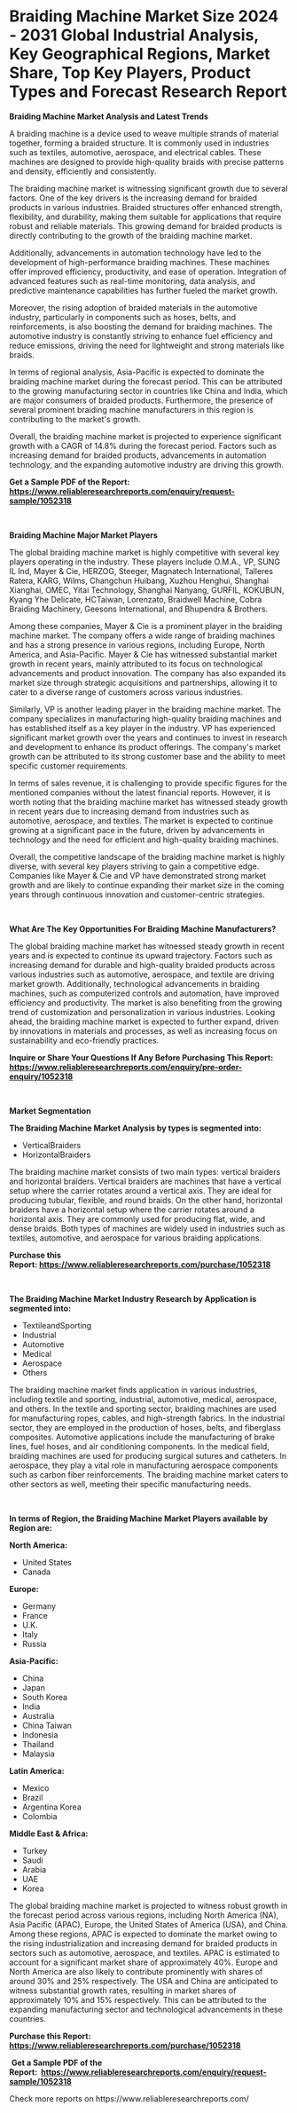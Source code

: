 <p><h1>Braiding Machine Market Size 2024 - 2031 Global Industrial Analysis, Key Geographical Regions, Market Share, Top Key Players, Product Types and Forecast Research Report</h1></p><p><strong>Braiding Machine Market Analysis and Latest Trends</strong></p>
<p><p>A braiding machine is a device used to weave multiple strands of material together, forming a braided structure. It is commonly used in industries such as textiles, automotive, aerospace, and electrical cables. These machines are designed to provide high-quality braids with precise patterns and density, efficiently and consistently.</p><p>The braiding machine market is witnessing significant growth due to several factors. One of the key drivers is the increasing demand for braided products in various industries. Braided structures offer enhanced strength, flexibility, and durability, making them suitable for applications that require robust and reliable materials. This growing demand for braided products is directly contributing to the growth of the braiding machine market.</p><p>Additionally, advancements in automation technology have led to the development of high-performance braiding machines. These machines offer improved efficiency, productivity, and ease of operation. Integration of advanced features such as real-time monitoring, data analysis, and predictive maintenance capabilities has further fueled the market growth.</p><p>Moreover, the rising adoption of braided materials in the automotive industry, particularly in components such as hoses, belts, and reinforcements, is also boosting the demand for braiding machines. The automotive industry is constantly striving to enhance fuel efficiency and reduce emissions, driving the need for lightweight and strong materials like braids.</p><p>In terms of regional analysis, Asia-Pacific is expected to dominate the braiding machine market during the forecast period. This can be attributed to the growing manufacturing sector in countries like China and India, which are major consumers of braided products. Furthermore, the presence of several prominent braiding machine manufacturers in this region is contributing to the market's growth.</p><p>Overall, the braiding machine market is projected to experience significant growth with a CAGR of 14.8% during the forecast period. Factors such as increasing demand for braided products, advancements in automation technology, and the expanding automotive industry are driving this growth.</p></p>
<p><strong>Get a Sample PDF of the Report:&nbsp; <a href="https://www.reliableresearchreports.com/enquiry/request-sample/1052318">https://www.reliableresearchreports.com/enquiry/request-sample/1052318</a></strong></p>
<p>&nbsp;</p>
<p><strong>Braiding Machine Major Market Players</strong></p>
<p><p>The global braiding machine market is highly competitive with several key players operating in the industry. These players include O.M.A., VP, SUNG IL Ind, Mayer & Cie, HERZOG, Steeger, Magnatech International, Talleres Ratera, KARG, Wilms, Changchun Huibang, Xuzhou Henghui, Shanghai Xianghai, OMEC, Yitai Technology, Shanghai Nanyang, GURFIL, KOKUBUN, Kyang Yhe Delicate, HCTaiwan, Lorenzato, Braidwell Machine, Cobra Braiding Machinery, Geesons International, and Bhupendra & Brothers.</p><p>Among these companies, Mayer & Cie is a prominent player in the braiding machine market. The company offers a wide range of braiding machines and has a strong presence in various regions, including Europe, North America, and Asia-Pacific. Mayer & Cie has witnessed substantial market growth in recent years, mainly attributed to its focus on technological advancements and product innovation. The company has also expanded its market size through strategic acquisitions and partnerships, allowing it to cater to a diverse range of customers across various industries. </p><p>Similarly, VP is another leading player in the braiding machine market. The company specializes in manufacturing high-quality braiding machines and has established itself as a key player in the industry. VP has experienced significant market growth over the years and continues to invest in research and development to enhance its product offerings. The company's market growth can be attributed to its strong customer base and the ability to meet specific customer requirements.</p><p>In terms of sales revenue, it is challenging to provide specific figures for the mentioned companies without the latest financial reports. However, it is worth noting that the braiding machine market has witnessed steady growth in recent years due to increasing demand from industries such as automotive, aerospace, and textiles. The market is expected to continue growing at a significant pace in the future, driven by advancements in technology and the need for efficient and high-quality braiding machines.</p><p>Overall, the competitive landscape of the braiding machine market is highly diverse, with several key players striving to gain a competitive edge. Companies like Mayer & Cie and VP have demonstrated strong market growth and are likely to continue expanding their market size in the coming years through continuous innovation and customer-centric strategies.</p></p>
<p>&nbsp;</p>
<p><strong>What Are The Key Opportunities For Braiding Machine Manufacturers?</strong></p>
<p><p>The global braiding machine market has witnessed steady growth in recent years and is expected to continue its upward trajectory. Factors such as increasing demand for durable and high-quality braided products across various industries such as automotive, aerospace, and textile are driving market growth. Additionally, technological advancements in braiding machines, such as computerized controls and automation, have improved efficiency and productivity. The market is also benefiting from the growing trend of customization and personalization in various industries. Looking ahead, the braiding machine market is expected to further expand, driven by innovations in materials and processes, as well as increasing focus on sustainability and eco-friendly practices.</p></p>
<p><strong>Inquire or Share Your Questions If Any Before Purchasing This Report: <a href="https://www.reliableresearchreports.com/enquiry/pre-order-enquiry/1052318">https://www.reliableresearchreports.com/enquiry/pre-order-enquiry/1052318</a></strong></p>
<p>&nbsp;</p>
<p><strong>Market Segmentation</strong></p>
<p><strong>The Braiding Machine Market Analysis by types is segmented into:</strong></p>
<p><ul><li>VerticalBraiders</li><li>HorizontalBraiders</li></ul></p>
<p><p>The braiding machine market consists of two main types: vertical braiders and horizontal braiders. Vertical braiders are machines that have a vertical setup where the carrier rotates around a vertical axis. They are ideal for producing tubular, flexible, and round braids. On the other hand, horizontal braiders have a horizontal setup where the carrier rotates around a horizontal axis. They are commonly used for producing flat, wide, and dense braids. Both types of machines are widely used in industries such as textiles, automotive, and aerospace for various braiding applications.</p></p>
<p><strong>Purchase this Report:&nbsp;<a href="https://www.reliableresearchreports.com/purchase/1052318">https://www.reliableresearchreports.com/purchase/1052318</a></strong></p>
<p>&nbsp;</p>
<p><strong>The Braiding Machine Market Industry Research by Application is segmented into:</strong></p>
<p><ul><li>TextileandSporting</li><li>Industrial</li><li>Automotive</li><li>Medical</li><li>Aerospace</li><li>Others</li></ul></p>
<p><p>The braiding machine market finds application in various industries, including textile and sporting, industrial, automotive, medical, aerospace, and others. In the textile and sporting sector, braiding machines are used for manufacturing ropes, cables, and high-strength fabrics. In the industrial sector, they are employed in the production of hoses, belts, and fiberglass composites. Automotive applications include the manufacturing of brake lines, fuel hoses, and air conditioning components. In the medical field, braiding machines are used for producing surgical sutures and catheters. In aerospace, they play a vital role in manufacturing aerospace components such as carbon fiber reinforcements. The braiding machine market caters to other sectors as well, meeting their specific manufacturing needs.</p></p>
<p>&nbsp;</p>
<p><strong>In terms of Region, the Braiding Machine Market Players available by Region are:</strong></p>
<p>
    <p> <strong> North America: </strong>
        <ul>
            <li>United States</li>
            <li>Canada</li>
        </ul>
        </p> 
    <p> <strong> Europe: </strong>
        <ul>
            <li>Germany</li>
            <li>France</li>
            <li>U.K.</li>
            <li>Italy</li>
            <li>Russia</li>
        </ul>
        </p> 
    <p> <strong> Asia-Pacific: </strong>
        <ul>
            <li>China</li>
            <li>Japan</li>
            <li>South Korea</li>
            <li>India</li>
            <li>Australia</li>
            <li>China Taiwan</li>
            <li>Indonesia</li>
            <li>Thailand</li>
            <li>Malaysia</li>
        </ul>
        </p> 
    <p> <strong> Latin America: </strong>
        <ul>
            <li>Mexico</li>
            <li>Brazil</li>
            <li>Argentina Korea</li>
            <li>Colombia</li>
        </ul>
        </p> 
    <p> <strong> Middle East & Africa: </strong>
        <ul>
            <li>Turkey</li>
            <li>Saudi</li>
            <li>Arabia</li>
            <li>UAE</li>
            <li>Korea</li>
        </ul>
    </p>
    </p>
<p><p>The global braiding machine market is projected to witness robust growth in the forecast period across various regions, including North America (NA), Asia Pacific (APAC), Europe, the United States of America (USA), and China. Among these regions, APAC is expected to dominate the market owing to the rising industrialization and increasing demand for braided products in sectors such as automotive, aerospace, and textiles. APAC is estimated to account for a significant market share of approximately 40%. Europe and North America are also likely to contribute prominently with shares of around 30% and 25% respectively. The USA and China are anticipated to witness substantial growth rates, resulting in market shares of approximately 10% and 15% respectively. This can be attributed to the expanding manufacturing sector and technological advancements in these countries.</p></p>
<p><strong>Purchase this Report: <a href="https://www.reliableresearchreports.com/purchase/1052318">https://www.reliableresearchreports.com/purchase/1052318</a></strong></p>
<p>&nbsp;<strong>Get a Sample PDF of the Report:&nbsp;&nbsp;<a href="https://www.reliableresearchreports.com/enquiry/request-sample/1052318">https://www.reliableresearchreports.com/enquiry/request-sample/1052318</a></strong></p>
<p><strong></strong></p>
<p>Check more reports on https://www.reliableresearchreports.com/</p>